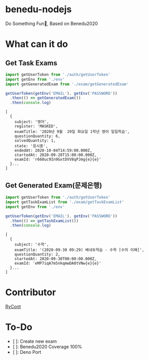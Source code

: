 # benedu-nodejs
Do Something Fun🤣, Based on Benedu2020

# What can it do
## Get Task Exams
```typescript
import getUserToken from './auth/getUserToken'
import getEnv from './env'
import getGeneratedExam from './exam/getGeneratedExam'

getUserToken(getEnv('EMAIL'), getEnv('PASSWORD'))
  .then(() => getGeneratedExam())
  .then(console.log)
```
```
[
  {
    subject: '영어',
    register: 'MASKED',
    examTitle: '2020년 9월  29일 화요일 1학년 영어 일일학습',
    questionQuantity: 6,
    solvedQuantity: 1,
    state: '응시중',
    endedAt: 2020-10-04T14:59:00.000Z,
    startedAt: 2020-09-28T15:00:00.000Z,
    examId: 'r660uc9In9GxtDVV8qPJmg{e}{e}'
  }...
]
```

## Get Generated Exam(문제은행)
```typescript
import getUserToken from './auth/getUserToken'
import getTaskExamList from './exam/getTaskExamList'
import getEnv from './env'

getUserToken(getEnv('EMAIL'), getEnv('PASSWORD'))
  .then(() => getTaskExamList())
  .then(console.log)
```
```
[
  {
    subject: '수학',
    examTitle: '(2020-09-30 09:29) 베네듀학습 - 수학 [수의 이해]',
    questionQuantity: 2,
    startedAt: 2020-09-30T00:00:00.000Z,
    examId: 'eMP7iqA7m5nkqmwDA8tVNw{e}{e}'
  }...
]
```

# Contributor
[RyCont](https://github.com/rycont)

# To-Do
- [ ]: Create new exam
- [ ]: Benedu2020 Coverage 100%
- [ ]: Deno Port
